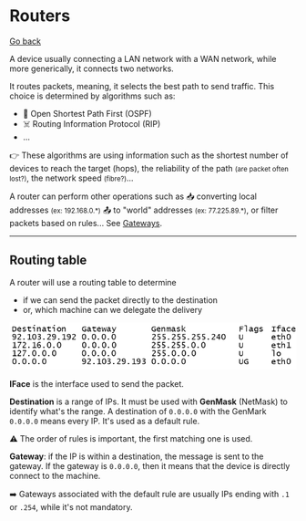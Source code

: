 # Routers

[Go back](../index.md#networking-devices)

<div class="row row-cols-md-2"><div>

A device usually connecting a LAN network with a WAN network, while more generically, it connects two networks. 

It routes packets, meaning, it selects the best path to send traffic. This choice is determined by algorithms such as:

* 💨 Open Shortest Path First (OSPF)
* ☠️ Routing Information Protocol (RIP)
* ...
</div><div>

👉 These algorithms are using information such as the shortest number of devices to reach the target (hops), the reliability of the path <small>(are packet often lost?)</small>, the network speed <small>(fibre?)</small>...

A router can perform other operations such as 📥 converting local addresses <small>(ex: 192.168.0.\*)</small> 📤 to "world" addresses <small>(ex: 77.225.89.\*)</small>, or filter packets based on rules... See [Gateways](gateway.md).
</div></div>

<hr class="sl">

## Routing table

<div class="row row-cols-md-2"><div>

A router will use a routing table to determine

* if we can send the packet directly to the destination
* or, which machine can we delegate the delivery

![Routing table](../_images/routing_table.png)

**IFace** is the interface used to send the packet.
</div><div>

**Destination** is a range of IPs. It must be used with **GenMask** (NetMask) to identify what's the range. A destination of `0.0.0.0` with the GenMark `0.0.0.0` means every IP. It's used as a default rule.

⚠️️ The order of rules is important, the first matching one is used.

**Gateway**: if the IP is within a destination, the message is sent to the gateway. If the gateway is `0.0.0.0`, then it means that the device is directly connect to the machine.

➡️ Gateways associated with the default rule are usually IPs ending with `.1` or `.254`, while it's not mandatory.
</div></div>